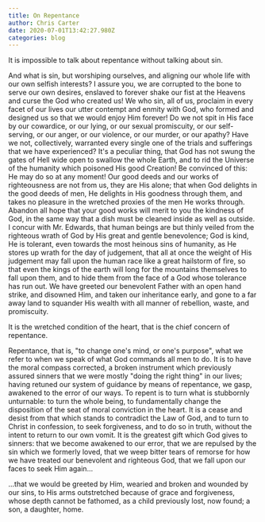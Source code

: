 ```yaml
---
title: On Repentance
author: Chris Carter
date: 2020-07-01T13:42:27.980Z
categories: blog
---
```

It is impossible to talk about repentance without talking about sin.

And what is sin, but worshiping ourselves, and aligning our whole life with our own selfish interests? I assure you, we are corrupted to the bone to serve our own desires, enslaved to forever shake our fist at the Heavens and curse the God who created us! We who sin, all of us, proclaim in every facet of our lives our utter contempt and enmity with God, who formed and designed us so that we would enjoy Him forever! Do we not spit in His face by our cowardice, or our lying, or our sexual promiscuity, or our self-serving, or our anger, or our violence, or our murder, or our apathy? Have we not, collectively, warranted every single one of the trials and sufferings that we have experienced? It's a peculiar thing, that God has not swung the gates of Hell wide open to swallow the whole Earth, and to rid the Universe of the humanity which poisoned His good Creation! Be convinced of this: He may do so at any moment! Our good deeds and our works of righteousness are not from us, they are His alone; that when God delights in the good deeds of men, He delights in His goodness through them, and takes no pleasure in the wretched proxies of the men He works through. Abandon all hope that your good works will merit to you the kindness of God, in the same way that a dish must be cleaned inside as well as outside. I concur with Mr. Edwards, that human beings are but thinly veiled from the righteous wrath of God by His great and gentle benevolence; God is kind, He is tolerant, even towards the most heinous sins of humanity, as He stores up wrath for the day of judgement, that all at once the weight of His judgement may fall upon the human race like a great hailstorm of fire, so that even the kings of the earth will long for the mountains themselves to fall upon them, and to hide them from the face of a God whose tolerance has run out. We have greeted our benevolent Father with an open hand strike, and disowned Him, and taken our inheritance early, and gone to a far away land to squander His wealth with all manner of rebellion, waste, and promiscuity. 

It is the wretched condition of the heart, that is the chief concern of repentance. 

Repentance, that is, "to change one's mind, or one's purpose", what we refer to when we speak of what God commands all men to do. It is to have the moral compass corrected, a broken instrument which previously assured sinners that we were mostly "doing the right thing" in our lives; having retuned our system of guidance by means of repentance, we gasp, awakened to the error of our ways. To repent is to turn what is stubbornly unturnable: to turn the whole being, to fundamentally change the disposition of the seat of moral conviction in the heart. It is a cease and desist from that which stands to contradict the Law of God, and to turn to Christ in confession, to seek forgiveness, and to do so in truth, without the intent to return to our own vomit. It is the greatest gift which God gives to sinners: that we become awakened to our error, that we are repulsed by the sin which we formerly loved, that we weep bitter tears of remorse for how we have treated our benevolent and righteous God, that we fall upon our faces to seek Him again...

...that we would be greeted by Him, wearied and broken and wounded by our sins, to His arms outstretched because of grace and forgiveness, whose depth cannot be fathomed, as a child previously lost, now found; a son, a daughter, home.